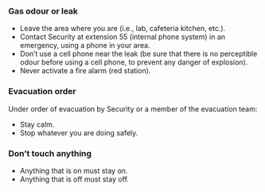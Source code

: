 ### Gas odour or leak

- Leave the area where you are (i.e., lab, cafeteria kitchen, etc.).
- Contact Security at extension 55 (internal phone system) in an emergency, using a phone in your area.
- Don’t use a cell phone near the leak (be sure that there is no perceptible odour before using a cell phone, to prevent any danger of explosion).
- Never activate a fire alarm (red station).

### Evacuation order

Under order of evacuation by Security or a member of the evacuation team:

- Stay calm.
- Stop whatever you are doing safely.

### Don’t touch anything

- Anything that is on must stay on.
- Anything that is off must stay off.